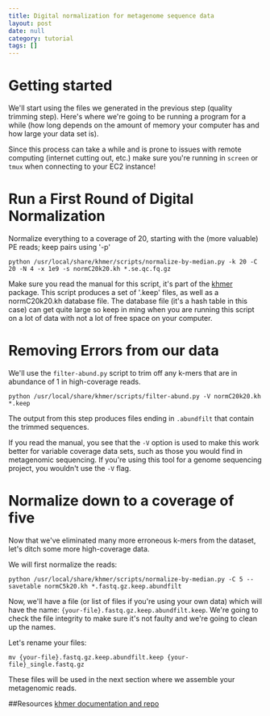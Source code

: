 ```yaml
---
title: Digital normalization for metagenome sequence data
layout: post
date: null
category: tutorial
tags: []
---
```


# Getting started
We'll start using the files we generated in the previous step (quality trimming step).  Here's where we're going to be running a program for a while (how long depends on the amount of memory your computer has and how large your data set is).  

Since this process can take a while and is prone to issues with remote computing (internet cutting out, etc.) make sure you're running in `screen` or `tmux` when connecting to your EC2 instance!

# Run a First Round of Digital Normalization
Normalize everything to a coverage of 20, starting with the (more valuable) PE reads; keep pairs using '-p'

```
python /usr/local/share/khmer/scripts/normalize-by-median.py -k 20 -C 20 -N 4 -x 1e9 -s normC20k20.kh *.se.qc.fq.gz
```

Make sure you read the manual for this script, it's part of the [khmer](https://github.com/ged-lab/khmer) package.  This script produces a set of '.keep' files, as well as a normC20k20.kh database file.  The database file (it's a hash table in this case) can get quite large so keep in ming when you are running this script on a lot of data with not a lot of free space on your computer.

# Removing Errors from our data
We'll use the `filter-abund.py` script to trim off any k-mers that are in abundance of 1 in high-coverage reads.

```
python /usr/local/share/khmer/scripts/filter-abund.py -V normC20k20.kh *.keep
```

The output from this step produces files ending in `.abundfilt` that contain the trimmed sequences.

If you read the manual, you see that the `-V` option is used to make this work better for variable coverage data sets, such as those you would find in metagenomic sequencing.  If you're using this tool for a genome sequencing project, you wouldn't use the `-V` flag.

# Normalize down to a coverage of five
Now that we've eliminated many more erroneous k-mers from the dataset, let's ditch some more high-coverage data.

We will first normalize the reads:

```
python /usr/local/share/khmer/scripts/normalize-by-median.py -C 5 --savetable normC5k20.kh *.fastq.gz.keep.abundfilt
```

Now, we'll have a file (or list of files if you're using your own data) which will have the name: `{your-file}.fastq.gz.keep.abundfilt.keep`.  We're going to check the file integrity to make sure it's not faulty and we're going to clean up the names.

Let's rename your files:
```
mv {your-file}.fastq.gz.keep.abundfilt.keep {your-file}_single.fastq.gz  
```
These files will be used in the next section where we assemble your metagenomic reads.

##Resources
[khmer documentation and repo](https://github.com/dib-lab/khmer/blob/master/README.rst)
